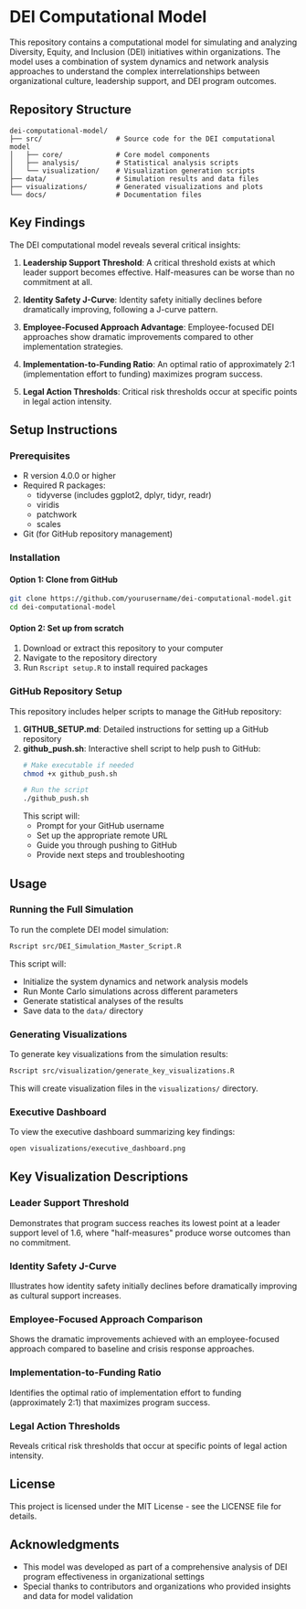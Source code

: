 # DEI Computational Model

This repository contains a computational model for simulating and analyzing Diversity, Equity, and Inclusion (DEI) initiatives within organizations. The model uses a combination of system dynamics and network analysis approaches to understand the complex interrelationships between organizational culture, leadership support, and DEI program outcomes.

## Repository Structure

```
dei-computational-model/
├── src/                  # Source code for the DEI computational model
│   ├── core/             # Core model components
│   ├── analysis/         # Statistical analysis scripts
│   └── visualization/    # Visualization generation scripts
├── data/                 # Simulation results and data files
├── visualizations/       # Generated visualizations and plots
└── docs/                 # Documentation files
```

## Key Findings

The DEI computational model reveals several critical insights:

1. **Leadership Support Threshold**: A critical threshold exists at which leader support becomes effective. Half-measures can be worse than no commitment at all.

2. **Identity Safety J-Curve**: Identity safety initially declines before dramatically improving, following a J-curve pattern.

3. **Employee-Focused Approach Advantage**: Employee-focused DEI approaches show dramatic improvements compared to other implementation strategies.

4. **Implementation-to-Funding Ratio**: An optimal ratio of approximately 2:1 (implementation effort to funding) maximizes program success.

5. **Legal Action Thresholds**: Critical risk thresholds occur at specific points in legal action intensity.

## Setup Instructions

### Prerequisites

- R version 4.0.0 or higher
- Required R packages:
  - tidyverse (includes ggplot2, dplyr, tidyr, readr)
  - viridis
  - patchwork
  - scales
- Git (for GitHub repository management)

### Installation

#### Option 1: Clone from GitHub
```bash
git clone https://github.com/yourusername/dei-computational-model.git
cd dei-computational-model
```

#### Option 2: Set up from scratch
1. Download or extract this repository to your computer
2. Navigate to the repository directory
3. Run `Rscript setup.R` to install required packages

### GitHub Repository Setup

This repository includes helper scripts to manage the GitHub repository:

1. **GITHUB_SETUP.md**: Detailed instructions for setting up a GitHub repository
2. **github_push.sh**: Interactive shell script to help push to GitHub:
   ```bash
   # Make executable if needed
   chmod +x github_push.sh
   
   # Run the script
   ./github_push.sh
   ```
   This script will:
   - Prompt for your GitHub username
   - Set up the appropriate remote URL
   - Guide you through pushing to GitHub
   - Provide next steps and troubleshooting

## Usage

### Running the Full Simulation

To run the complete DEI model simulation:

```bash
Rscript src/DEI_Simulation_Master_Script.R
```

This script will:
- Initialize the system dynamics and network analysis models
- Run Monte Carlo simulations across different parameters
- Generate statistical analyses of the results
- Save data to the `data/` directory

### Generating Visualizations

To generate key visualizations from the simulation results:

```bash
Rscript src/visualization/generate_key_visualizations.R
```

This will create visualization files in the `visualizations/` directory.

### Executive Dashboard

To view the executive dashboard summarizing key findings:

```bash
open visualizations/executive_dashboard.png
```

## Key Visualization Descriptions

### Leader Support Threshold
Demonstrates that program success reaches its lowest point at a leader support level of 1.6, where "half-measures" produce worse outcomes than no commitment.

### Identity Safety J-Curve
Illustrates how identity safety initially declines before dramatically improving as cultural support increases.

### Employee-Focused Approach Comparison
Shows the dramatic improvements achieved with an employee-focused approach compared to baseline and crisis response approaches.

### Implementation-to-Funding Ratio
Identifies the optimal ratio of implementation effort to funding (approximately 2:1) that maximizes program success.

### Legal Action Thresholds
Reveals critical risk thresholds that occur at specific points of legal action intensity.

## License

This project is licensed under the MIT License - see the LICENSE file for details.

## Acknowledgments

- This model was developed as part of a comprehensive analysis of DEI program effectiveness in organizational settings
- Special thanks to contributors and organizations who provided insights and data for model validation